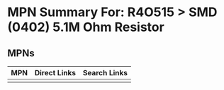 



# MPN Summary For: R4O515 > SMD (0402) 5.1M Ohm Resistor

## MPNs
  

|MPN|Direct Links|Search Links|
| :--- | :--- | :--- |
||||
